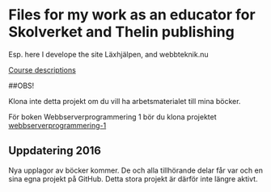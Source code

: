 # Files for my work as an educator for Skolverket and Thelin publishing

Esp. here I develope the site Läxhjälpen, and webbteknik.nu

[Course descriptions](http://www.skolverket.se/forskola-och-skola/gymnasieutbildning/2.1254/2.1272/2.1700/2.1916)

##OBS!

Klona inte detta projekt om du vill ha arbetsmaterialet till mina böcker.

För boken Webbserverprogrammering 1 bör du klona
projektet [webbserverprogrammering-1](https://github.com/itpastorn/webbserverprogrammering-1)

## Uppdatering 2016 ##

Nya upplagor av böcker kommer. De och alla tillhörande delar får var och en sina egna projekt på GitHub. Detta stora projekt är därför inte längre aktivt.
